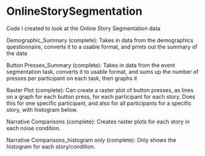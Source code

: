 # OnlineStorySegmentation
 Code I created to look at the Online Story Segmentation data


Demographic_Summary (complete):
 Takes in data from the demographics questionnaire, converts it to a usable format, and prints out the summary of the data

Button Presses_Summary (complete):
 Takes in data from the event segmentation task, converts it to usable format, and sums up the number of presses per participant on each task, then graphs it

Raster Plot (complete):
 Can create a raster plot of button presses, as lines on a graph for each button press, for each participant for each story. Does this for one specific participant, and also for all participants for a specific story, with histogram below.

Narrative Comparisons (complete):
  Creates raster plots for each story in each noise condition.

Narrative Comparisons_histogram only (complete):
  Only shows the histogram for each story/condition.
